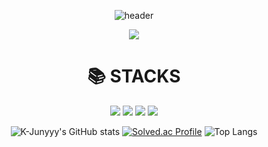 <div align="center">

![header](https://capsule-render.vercel.app/api?type=waving&color=auto&height=300&section=header&text=SEOIN%20JEONG&fontSize=90&animation=fadeIn)

<a href="https://hits.seeyoufarm.com"><img src="https://hits.seeyoufarm.com/api/count/incr/badge.svg?url=https%3A%2F%2Fgithub.com%2Fseoinssi%2Fhit-counter&count_bg=%237981FF&title_bg=%23FFBCBC&icon=&icon_color=%23E7E7E7&title=hits&edge_flat=false"/></a>

<div align=center><h1>📚 STACKS</h1></div>
  <img src="https://img.shields.io/badge/github-181717?style=for-the-badge&logo=github&logoColor=white">
  <img src="https://img.shields.io/badge/python-3776AB?style=for-the-badge&logo=python&logoColor=white"> 
  <img src="https://img.shields.io/badge/mysql-4479A1?style=for-the-badge&logo=mysql&logoColor=white"> 
  <img src="https://img.shields.io/badge/java-007396?style=for-the-badge&logo=java&logoColor=white"> 
</div>
<div align="center">



![K-Junyyy's GitHub stats](https://github-readme-stats.vercel.app/api?username=seoinssi&show_icons=true&theme=onedark) 
[![Solved.ac Profile](http://mazassumnida.wtf/api/generate_badge?boj=iniyo01)](https://solved.ac/iniyo01)
![Top Langs](https://github-readme-stats.vercel.app/api/top-langs/?username=seoinssi&layout=compact&theme=dark)





<!--
**seoinssi/seoinssi** is a ✨ _special_ ✨ repository because its `README.md` (this file) appears on your GitHub profile.

Here are some ideas to get you started:

- 🔭 I’m currently working on ...
- 🌱 I’m currently learning ...
- 👯 I’m looking to collaborate on ...
- 🤔 I’m looking for help with ...
- 💬 Ask me about ...
- 📫 How to reach me: ...
- 😄 Pronouns: ...
- ⚡ Fun fact: ...
-->
</div> 
